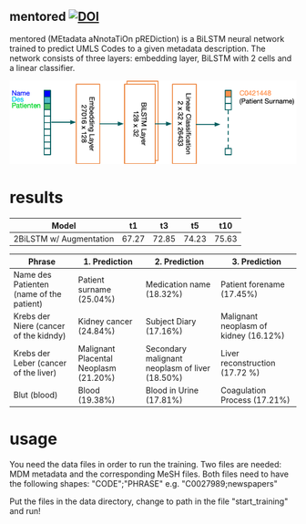 ## mentored [![DOI](https://zenodo.org/badge/451429201.svg)](https://zenodo.org/badge/latestdoi/451429201)

mentored (MEtadata aNnotaTiOn pREDiction) is a BiLSTM neural network trained to predict UMLS Codes to a given metadata description. The network consists of three layers: embedding layer, BiLSTM with 2 cells and a linear classifier.  

![Network Archicture](doc/network.png)

# results

| Model                            | t1           | t3           | t5           |     t10      |
|----------------------------------|--------------|--------------|--------------|--------------|
|     2BiLSTM   w/ Augmentation    |     67.27    |     72.85    |     74.23    |     75.63    |

|     Phrase                                        |     1. Prediction                            |     2. Prediction                                     |     3. Prediction                              |
|---------------------------------------------------|----------------------------------------------|-------------------------------------------------------|------------------------------------------------|
|     Name des Patienten (name of the patient)      |     Patient surname (25.04%)                 |     Medication name (18.32%)                          |     Patient forename (17.45%)                  |
|     Krebs der Niere     (cancer of the kidndy)    |     Kidney   cancer (24.84%)                 |     Subject   Diary (17.16%)                          |     Malignant   neoplasm of kidney (16.12%)    |
|     Krebs der Leber (cancer of the liver)         |     Malignant Placental Neoplasm (21.20%)    |     Secondary malignant neoplasm of liver (18.50%)    |     Liver reconstruction (17.72 %)             |
|     Blut (blood)                                  |     Blood   (19.38%)                         |     Blood in Urine (17.81%)                           |     Coagulation Process (17.21%)               |

# usage 

You need the data files in order to run the training. Two files are needed: MDM metadata and the corresponding MeSH files. 
Both files need to have the following shapes: "CODE";"PHRASE" e.g. "C0027989;newspapers"

Put the files in the data directory, change to path in the file "start_training" and run! 
